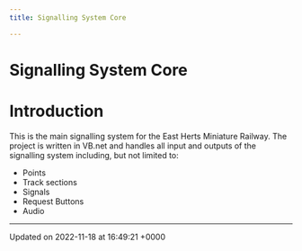 ```yaml
---
title: Signalling System Core

---
```


# Signalling System Core




# Introduction

This is the main signalling system for the East Herts Miniature Railway. The project is written in VB.net and handles all input and outputs of the signalling system including, but not limited to:



* Points
* Track sections
* Signals
* Request Buttons
* Audio 

-------------------------------

Updated on 2022-11-18 at 16:49:21 +0000

